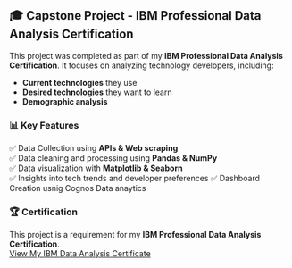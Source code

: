 ## 🎓 Capstone Project - IBM Professional Data Analysis Certification
This project was completed as part of my **IBM Professional Data Analysis Certification**. It focuses on analyzing technology developers, including:
- **Current technologies** they use
- **Desired technologies** they want to learn
- **Demographic analysis** 

### 📊 Key Features
✅ Data Collection using **APIs & Web scraping**\
✅ Data cleaning and processing using **Pandas & NumPy**\
✅ Data visualization with **Matplotlib & Seaborn**\
✅ Insights into tech trends and developer preferences
✅ Dashboard Creation usnig Cognos Data anaytics

### 🏆 Certification

This project is a requirement for my **IBM Professional Data Analysis Certification**.\
[View My IBM Data Analysis Certificate](https://coursera.org/share/5454b030d73dbc8efc1dd15482055948)

